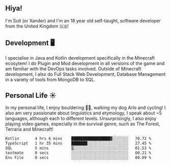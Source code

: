 ## Hiya! 
I'm Suit (or Xander) and I'm an 18 year old self-taught, software developer from the United Kingdom 🇬🇧!

Development 🖥️
---
I specialise in Java and Kotlin development specifically in the Minecraft ecosytem! 
I do Plugin and Mod development in all versions of the game and am familiar with the DevOps tasks involved.
Outside of Minecraft development, I also do Full Stack Web Development, Database Management in a variety of tools from MongoDB to SQL.

Personal Life ☀️
---
In my personal life, I enjoy bouldering 🧗‍♂️, walking my dog Arlo and cycling! I also am very passionate about linguistics and etymology, I speak about ~5 languages, although each to different levels. 
Unsurprisingly, I also enjoy playing video games, especially in the survival genre, such as The Forest, Terraria and Minecraft!
<!--START_SECTION:waka-->

```txt
Kotlin       4 hrs 6 mins    █████████████████▓░░░░░░░   70.72 %
TypeScript   1 hr 35 mins    ███████░░░░░░░░░░░░░░░░░░   27.45 %
SQL          5 mins          ▒░░░░░░░░░░░░░░░░░░░░░░░░   01.53 %
textmate     0 secs          ░░░░░░░░░░░░░░░░░░░░░░░░░   00.21 %
Env File     0 secs          ░░░░░░░░░░░░░░░░░░░░░░░░░   00.09 %
```

<!--END_SECTION:waka-->
